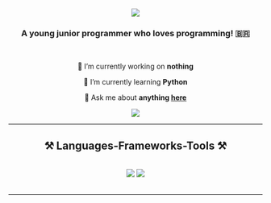 <h1 align="center">
    <img src="https://readme-typing-svg.herokuapp.com/?font=Righteous&size=35&center=true&vCenter=true&width=500&height=70&duration=4000&lines=Hi+There!+👋;+I'm+Weslley+Tavares!;" />
</h1>

<h3 align="center">A young junior programmer who loves programming! 🇧🇷</h3>

<br/>

<div align="center">

 🔭 I’m currently working on **nothing**

🌱 I’m currently learning **Python**

💬 Ask me about **anything [here](https://github.com/weslleytavares2009/weslleytavares2009/issues "Issues")**

<div align="center"> 
  <a href="https://linkedin.com/in/pedro-sales-muniz" target="_blank">
    <img src="https://img.shields.io/badge/LinkedIn-0077B5?style=for-the-badge&logo=linkedin&logoColor=white" target="_blank" />
  </a>
  <!--<a href="https://salesp07.github.io" target="_blank">
     <img src="https://img.shields.io/badge/Portfolio-FF5722?style=for-the-badge&logo=todoist&logoColor=white" target="_blank" /> <!-- sqlite, safari, google-chrome are other good icon options -->
  </a>
</div>

<hr/>

<h2 align="center">⚒️ Languages-Frameworks-Tools ⚒️</h2>
<br/>
<div align="center">
    <img src="https://skillicons.dev/icons?i=vscode,github,git" />
    <img src="https://skillicons.dev/icons?i=python,selenium" /><br>
</div>

<br/>
<hr/>
